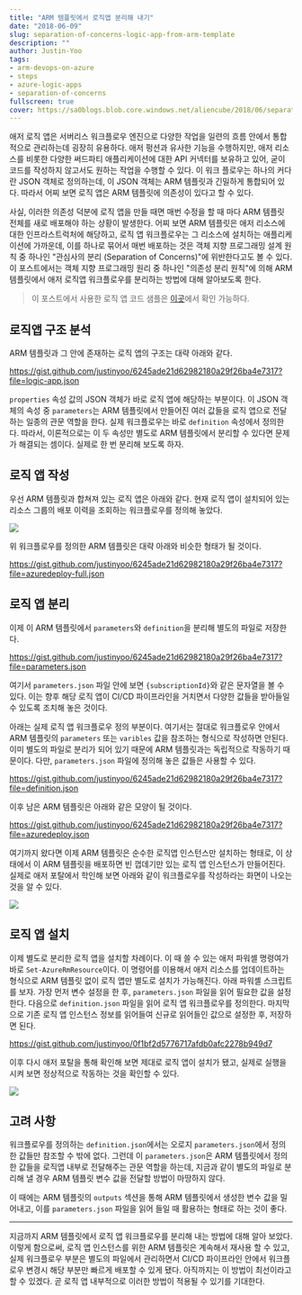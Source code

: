 ```yaml
---
title: "ARM 템플릿에서 로직앱 분리해 내기"
date: "2018-06-09"
slug: separation-of-concerns-logic-app-from-arm-template
description: ""
author: Justin-Yoo
tags:
- arm-devops-on-azure
- steps
- azure-logic-apps
- separation-of-concerns
fullscreen: true
cover: https://sa0blogs.blob.core.windows.net/aliencube/2018/06/separate-of-concerns-logic-app-from-arm-template-00.jpg
---
```


애저 로직 앱은 서버리스 워크플로우 엔진으로 다양한 작업을 일련의 흐름 안에서 통합적으로 관리하는데 굉장히 유용하다. 애저 펑션과 유사한 기능을 수행하지만, 애저 리소스를 비롯한 다양한 써드파티 애플리케이션에 대한 API 커넥터를 보유하고 있어, 굳이 코드를 작성하지 않고서도 원하는 작업을 수행할 수 있다. 이 워크 플로우는 하나의 커다란 JSON 객체로 정의하는데, 이 JSON 객체는 ARM 템플릿과 긴밀하게 통합되어 있다. 따라서 어찌 보면 로직 앱은 ARM 템플릿에 의존성이 있다고 할 수 있다.

사실, 이러한 의존성 덕분에 로직 앱을 만들 때면 매번 수정을 할 때 마다 ARM 템플릿 전체를 새로 배포해야 하는 상황이 발생한다. 어찌 보면 ARM 템플릿은 애저 리소스에 대한 인프라스트럭처에 해당하고, 로직 앱 워크플로우는 그 리소스에 설치하는 애플리케이션에 가까운데, 이를 하나로 묶어서 매번 배포하는 것은 객체 지향 프로그래밍 설계 원칙 중 하나인 "관심사의 분리 (Separation of Concerns)"에 위반한다고도 볼 수 있다. 이 포스트에서는 객체 지향 프로그래밍 원리 중 하나인 "의존성 분리 원칙"에 의해 ARM 템플릿에서 애저 로직앱 워크플로우를 분리하는 방법에 대해 알아보도록 한다.

> 이 포스트에서 사용한 로직 앱 코드 샘플은 [이곳](https://github.com/devkimchi/Separating-Logic-App-from-ARM-Template)에서 확인 가능하다.

## 로직앱 구조 분석

ARM 템플릿과 그 안에 존재하는 로직 앱의 구조는 대략 아래와 같다.

https://gist.github.com/justinyoo/6245ade21d62982180a29f26ba4e7317?file=logic-app.json

`properties` 속성 값의 JSON 객체가 바로 로직 앱에 해당하는 부분이다. 이 JSON 객체의 속성 중 `parameters`는 ARM 템플릿에서 만들어진 여러 값들을 로직 앱으로 전달하는 일종의 관문 역할을 한다. 실제 워크플로우는 바로 `definition` 속성에서 정의한다. 따라서, 이론적으로는 이 두 속성만 별도로 ARM 템플릿에서 분리할 수 있다면 문제가 해결되는 셈이다. 실제로 한 번 분리해 보도록 하자.

## 로직 앱 작성

우선 ARM 템플릿과 합쳐져 있는 로직 앱은 아래와 같다. 현재 로직 앱이 설치되어 있는 리소스 그룹의 배포 이력을 조회하는 워크플로우를 정의해 놓았다.

![](https://sa0blogs.blob.core.windows.net/aliencube/2018/06/separate-of-concerns-logic-app-from-arm-template-01.png)

위 워크플로우를 정의한 ARM 템플릿은 대략 아래와 비슷한 형태가 될 것이다.

https://gist.github.com/justinyoo/6245ade21d62982180a29f26ba4e7317?file=azuredeploy-full.json

## 로직 앱 분리

이제 이 ARM 템플릿에서 `parameters`와 `definition`을 분리해 별도의 파일로 저장한다.

https://gist.github.com/justinyoo/6245ade21d62982180a29f26ba4e7317?file=parameters.json

여기서 `parameters.json` 파일 안에 보면 `{subscriptionId}`와 같은 문자열을 볼 수 있다. 이는 향후 해당 로직 앱이 CI/CD 파이프라인을 거치면서 다양한 값들을 받아들일 수 있도록 조치해 놓은 것이다.

아래는 실제 로직 앱 워크플로우 정의 부분이다. 여기서는 절대로 워크플로우 안에서 ARM 템플릿의 `parameters` 또는 `varibles` 값을 참조하는 형식으로 작성하면 안된다. 이미 별도의 파일로 분리가 되어 있기 때문에 ARM 템플릿과는 독립적으로 작동하기 때문이다. 다만, `parameters.json` 파일에 정의해 놓은 값들은 사용할 수 있다.

https://gist.github.com/justinyoo/6245ade21d62982180a29f26ba4e7317?file=definition.json

이후 남은 ARM 템플릿은 아래와 같은 모양이 될 것이다.

https://gist.github.com/justinyoo/6245ade21d62982180a29f26ba4e7317?file=azuredeploy.json

여기까지 왔다면 이제 ARM 템플릿은 순수한 로직앱 인스턴스만 설치하는 형태로, 이 상태에서 이 ARM 템플릿을 배포하면 빈 껍데기만 있는 로직 앱 인스턴스가 만들어진다. 실제로 애저 포탈에서 학인해 보면 아래와 같이 워크플로우를 작성하라는 화면이 나오는 것을 알 수 있다.

![](https://sa0blogs.blob.core.windows.net/aliencube/2018/06/separate-of-concerns-logic-app-from-arm-template-02.png)

## 로직 앱 설치

이제 별도로 분리한 로직 앱을 설치할 차례이다. 이 때 쓸 수 있는 애저 파워셸 명령여가 바로 `Set-AzureRmResource`이다. 이 명령어를 이용해서 애저 리소스를 업데이트하는 형식으로 ARM 템플릿 없이 로직 앱만 별도로 설치가 가능해진다. 아래 파워셸 스크립트를 보자. 가장 먼저 변수 설정을 한 후, `parameters.json` 파일을 읽어 필요한 값을 설정한다. 다음으로 `definition.json` 파일을 읽어 로직 앱 워크플로우를 정의한다. 마지막으로 기존 로직 앱 인스턴스 정보를 읽어들여 신규로 읽어들인 값으로 설정한 후, 저장하면 된다.

https://gist.github.com/justinyoo/0f1bf2d5776717afdb0afc2278b949d7

이후 다시 애저 포탈을 통해 확인해 보면 제대로 로직 앱이 설치가 됐고, 실제로 실행을 시켜 보면 정상적으로 작동하는 것을 확인할 수 있다.

![](https://sa0blogs.blob.core.windows.net/aliencube/2018/06/separate-of-concerns-logic-app-from-arm-template-03.png)

## 고려 사항

워크플로우를 정의하는 `definition.json`에서는 오로지 `parameters.json`에서 정의한 값들만 참조할 수 밖에 없다. 그런데 이 `parameters.json`은 ARM 템플릿에서 정의한 값들을 로직앱 내부로 전달해주는 관문 역할을 하는데, 지금과 같이 별도의 파일로 분리해 낼 경우 ARM 템플릿 변수 값을 전달할 방법이 마땅하지 않다.

이 때에는 ARM 템플릿의 `outputs` 섹션을 통해 ARM 템플릿에서 생성한 변수 값을 밀어내고, 이를 `parameters.json` 파일을 읽어 들일 때 활용하는 형태로 하는 것이 좋다.

* * *

지금까지 ARM 템플릿에서 로직 앱 워크플로우를 분리해 내는 방법에 대해 알아 보았다. 이렇게 함으로써, 로직 앱 인스턴스를 위한 ARM 템플릿은 계속해서 재사용 할 수 있고, 실제 워크플로우 부분은 별도의 파일에서 관리하면서 CI/CD 파이프라인 안에서 워크플로우 변경시 해당 부분만 빠르게 배포할 수 있게 됐다. 아직까지는 이 방법이 최선이라고 할 수 있겠다. 곧 로직 앱 내부적으로 이러한 방법이 적용될 수 있기를 기대한다.
